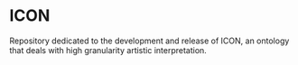 # ICON
Repository dedicated to the development and release of ICON, an ontology that deals with high granularity artistic interpretation.
